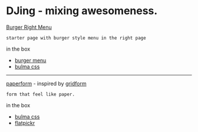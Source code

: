 # DJing - mixing awesomeness.

[Burger Right Menu](https://jingz.github.io/djing/burger_right_menu.html)

    starter page with burger style menu in the right page

in the box
- [burger menu](https://github.com/mblode/burger)
- [bulma css](http://bulma.io)

---

[paperform](https://jingz.github.io/djing/paperform.html) - inspired by [gridform](https://github.com/kumailht/gridforms)

    form that feel like paper.

in the box
- [bulma css](http://bulma.io)
- [flatpickr](https://chmln.github.io/flatpickr/)

